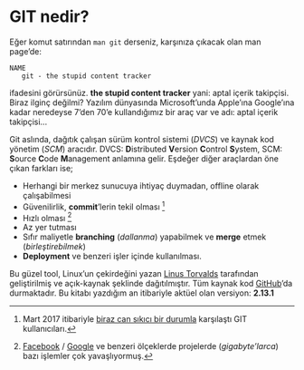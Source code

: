 # GIT nedir?

Eğer komut satırından `man git` derseniz, karşınıza çıkacak olan man page’de:

    NAME
       git - the stupid content tracker

ifadesini görürsünüz. **the stupid content tracker** yani: aptal içerik
takipçisi. Biraz ilginç değilmi? Yazılım dünyasında Microsoft’unda Apple’ına
Google’ına kadar neredeyse 7’den 70’e kullandığımız bir araç var ve adı: aptal
içerik takipçisi...

Git aslında, dağıtık çalışan sürüm kontrol sistemi (*DVCS*) ve kaynak kod yönetim 
(*SCM*) aracıdır. DVCS: **D**istributed **V**ersion **C**ontrol **S**ystem, SCM: **S**ource **C**ode 
**M**anagement anlamına gelir. Eşdeğer diğer araçlardan öne çıkan farkları ise;

* Herhangi bir merkez sunucuya ihtiyaç duymadan, offline olarak çalışabilmesi
* Güvenilirlik, **commit**’lerin tekil olması [^1]
* Hızlı olması [^2]
* Az yer tutması
* Sıfır maliyetle **branching** (*dallanma*) yapabilmek ve **merge** etmek (*birleştirebilmek*)
* **Deployment** ve benzeri işler içinde kullanılması.

Bu güzel tool, Linux’un çekirdeğini yazan [Linus Torvalds][4] tarafından
geliştirilmiş ve açık-kaynak şeklinde dağıtılmıştır. Tüm kaynak kod [GitHub][5]’da
durmaktadır. Bu kitabı yazdığım an itibariyle aktüel olan versiyon: **2.13.1**


[^1]: Mart 2017 itibariyle [biraz can sıkıcı bir durumla][1] karşılaştı GIT kullanıcıları.
[^2]: [Facebook][2] / [Google][3] ve benzeri ölçeklerde projelerde (*gigabyte’larca*) bazı işlemler çok yavaşlıyormuş.

[1]: https://github.com/blog/2338-sha-1-collision-detection-on-github-com
[2]: https://code.facebook.com/posts/218678814984400/scaling-mercurial-at-facebook/
[3]: http://www.primordia.com/blog/2010/01/23/why-google-uses-mercurial-over-git/
[4]: https://en.wikipedia.org/wiki/Linus_Torvalds
[5]: https://github.com/git/
